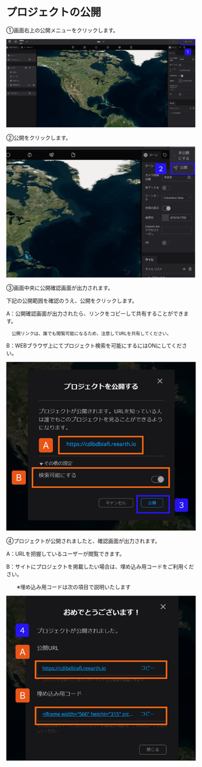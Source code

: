 # プロジェクトの公開

①画面右上の公開メニューをクリックします。

![Group_137.png](%E3%83%95%E3%82%9A%E3%83%AD%E3%82%B7%E3%82%99%E3%82%A7%E3%82%AF%E3%83%88%E3%81%AE%E5%85%AC%E9%96%8B%20807915dd2b844cf6ad9c5377d82be8d2/Group_137.png)

②公開をクリックします。

![Group_138.png](%E3%83%95%E3%82%9A%E3%83%AD%E3%82%B7%E3%82%99%E3%82%A7%E3%82%AF%E3%83%88%E3%81%AE%E5%85%AC%E9%96%8B%20807915dd2b844cf6ad9c5377d82be8d2/Group_138.png)

③画面中央に公開確認画面が出力されます。

下記の公開範囲を確認のうえ、公開をクリックします。

A：公開確認画面が出力されたら、リンクをコピーして共有することができます。

      公開リンクは、誰でも閲覧可能になるため、注意してURLを共有してください。

B：WEBブラウザ上にてプロジェクト検索を可能にするにはONにしてください。

![Group_139.png](%E3%83%95%E3%82%9A%E3%83%AD%E3%82%B7%E3%82%99%E3%82%A7%E3%82%AF%E3%83%88%E3%81%AE%E5%85%AC%E9%96%8B%20807915dd2b844cf6ad9c5377d82be8d2/Group_139.png)

④プロジェクトが公開されましたと、確認画面が出力されます。

A：URLを把握しているユーザーが閲覧できます。

B：サイトにプロジェクトを掲載したい場合は、埋め込み用コードをご利用ください。

　　※埋め込み用コードは次の項目で説明いたします

![Group_139_(1).png](%E3%83%95%E3%82%9A%E3%83%AD%E3%82%B7%E3%82%99%E3%82%A7%E3%82%AF%E3%83%88%E3%81%AE%E5%85%AC%E9%96%8B%20807915dd2b844cf6ad9c5377d82be8d2/Group_139_(1).png)
